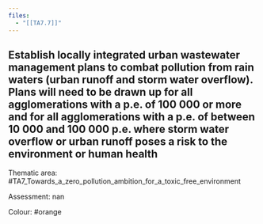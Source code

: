 ```yaml
---
files:
  - "[[TA7.7]]"
---
```

## Establish locally integrated urban wastewater management plans to combat pollution from rain waters (urban runoff and storm water overflow). Plans will need to be drawn up for all agglomerations with a p.e. of 100 000 or more and for all agglomerations with a p.e. of between 10 000 and 100 000 p.e. where storm water overflow or urban runoff poses a risk to the environment or human health

Thematic area: #TA7_Towards_a_zero_pollution_ambition_for_a_toxic_free_environment

Assessment: nan

Colour: #orange